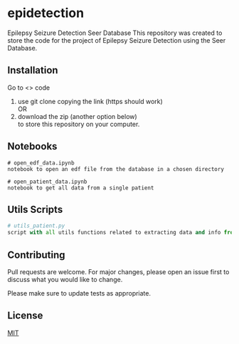 # epidetection
Epilepsy Seizure Detection Seer Database
This repository was created to store the code for the project of Epilepsy Seizure Detection using the Seer Database.

## Installation
Go to <> code 
1) use git clone copying the link (https should work) \
OR
2) download the zip (another option below) \
to store this repository on your computer.

## Notebooks

```in a jupyter notebook environment
# open_edf_data.ipynb
notebook to open an edf file from the database in a chosen directory

# open_patient_data.ipynb
notebook to get all data from a single patient
```

## Utils Scripts


```python script
# utils_patient.py
script with all utils functions related to extracting data and info from patients of the Seer Database
```

## Contributing

Pull requests are welcome. For major changes, please open an issue first
to discuss what you would like to change.

Please make sure to update tests as appropriate.

## License

[MIT](https://choosealicense.com/licenses/mit/)
